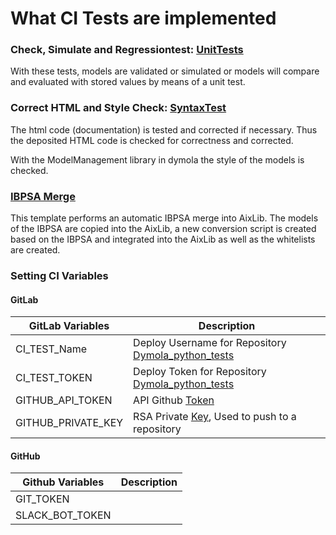 # What CI Tests are implemented

### Check, Simulate and Regressiontest: [UnitTests](UnitTests)
With these tests, models are validated or simulated or models will compare and evaluated with stored values by means of a unit test.

### Correct HTML and Style Check: [SyntaxTest](SyntaxTest)

The html code (documentation) is tested and corrected if necessary. 
Thus the deposited HTML code is checked for correctness and corrected.
<p>With the ModelManagement library in dymola the style of the models is checked.</p>

### [IBPSA Merge](deploy/IBPSA_Merge)
This template performs an automatic IBPSA merge into AixLib. The models of the IBPSA are copied into the AixLib, a new conversion script is created based on the IBPSA and integrated into the AixLib as well as the whitelists are created.

### Setting CI Variables
#### GitLab
| GitLab Variables | Description                                                                                                                                                                      | 
|------------------|----------------------------------------------------------------------------------------------------------------------------------------------------------------------------------| 
| CI_TEST_Name   | Deploy Username for Repository [Dymola_python_tests](https://git.rwth-aachen.de/EBC/EBC_all/gitlab_ci/Dymola_python_tests)                                                       |
| CI_TEST_TOKEN   | Deploy Token for Repository [Dymola_python_tests](https://git.rwth-aachen.de/EBC/EBC_all/gitlab_ci/Dymola_python_tests)                                                          |
| GITHUB_API_TOKEN | API Github [Token](https://docs.github.com/en/authentication/keeping-your-account-and-data-secure/creating-a-personal-access-token)                                              |
| GITHUB_PRIVATE_KEY  | RSA Private [Key](https://docs.github.com/de/authentication/connecting-to-github-with-ssh/generating-a-new-ssh-key-and-adding-it-to-the-ssh-agent), Used to push to a repository |

#### GitHub
| Github Variables | Description                                                                                                                                                                      | 
|------------------|----------------------------------------------------------------------------------------------------------------------------------------------------------------------------------| 
| GIT_TOKEN     |                                                      |
| SLACK_BOT_TOKEN    | 